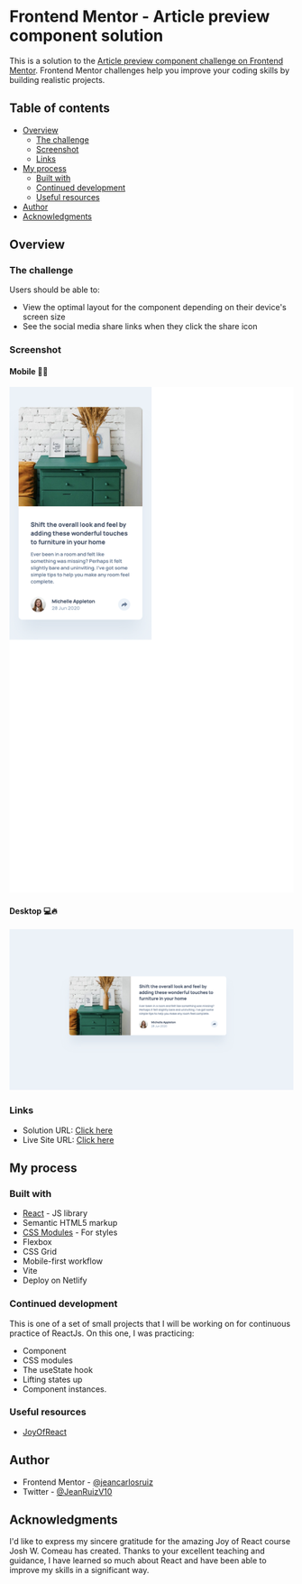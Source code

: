 # Frontend Mentor - Article preview component solution

This is a solution to the [Article preview component challenge on Frontend Mentor](https://www.frontendmentor.io/challenges/article-preview-component-dYBN_pYFT). Frontend Mentor challenges help you improve your coding skills by building realistic projects.

## Table of contents

- [Overview](#overview)
  - [The challenge](#the-challenge)
  - [Screenshot](#screenshot)
  - [Links](#links)
- [My process](#my-process)
  - [Built with](#built-with)
  - [Continued development](#continued-development)
  - [Useful resources](#useful-resources)
- [Author](#author)
- [Acknowledgments](#acknowledgments)

## Overview

### The challenge

Users should be able to:

- View the optimal layout for the component depending on their device's screen size
- See the social media share links when they click the share icon

### Screenshot

#### Mobile 📲🔥

![](./design/mobile.png)

#### Desktop 💻🔥

![](./design/desktop.png)

### Links

- Solution URL: [Click here](https://github.com/jeancarlosruiz/article-preview-react)
- Live Site URL: [Click here](https://article-preview-react.netlify.app/)

## My process

### Built with

- [React](https://reactjs.org/) - JS library
- Semantic HTML5 markup
- [CSS Modules](https://css-tricks.com/css-modules-part-1-need/) - For styles
- Flexbox
- CSS Grid
- Mobile-first workflow
- Vite
- Deploy on Netlify

### Continued development

This is one of a set of small projects that I will be working on for continuous practice of ReactJs. On this one, I was practicing:

- Component
- CSS modules
- The useState hook
- Lifting states up
- Component instances.

### Useful resources

- [JoyOfReact](https://www.joyofreact.com/)

## Author

- Frontend Mentor - [@jeancarlosruiz](https://www.frontendmentor.io/profile/jeancarlosruiz)
- Twitter - [@JeanRuizV10](https://twitter.com/JeanRuizV10)

## Acknowledgments

I'd like to express my sincere gratitude for the amazing Joy of React course Josh W. Comeau has created. Thanks to your excellent teaching and guidance, I have learned so much about React and have been able to improve my skills in a significant way.
